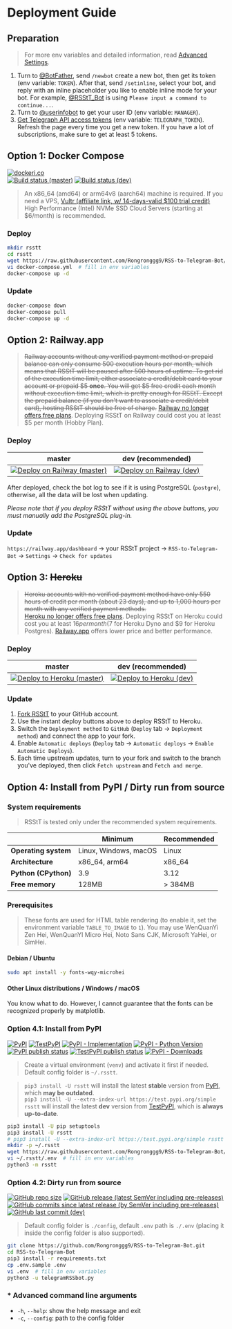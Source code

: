 # Deployment Guide

## Preparation

> For more env variables and detailed information, read [Advanced Settings](advanced-settings.md).

1. Turn to [@BotFather](https://t.me/BotFather), send `/newbot` create a new bot, then get its token (env variable: `TOKEN`). After that, send `/setinline`, select your bot, and reply with an inline placeholder you like to enable inline mode for your bot. For example, [@RSStT_Bot](https://t.me/RSStT_Bot) is using `Please input a command to continue...`.
2. Turn to [@userinfobot](https://t.me/userinfobot) to get your user ID (env variable: `MANAGER`).
3. [Get Telegraph API access tokens](https://api.telegra.ph/createAccount?short_name=RSStT&author_name=Generated%20by%20RSStT&author_url=https%3A%2F%2Fgithub.com%2FRongronggg9%2FRSS-to-Telegram-Bot) (env variable: `TELEGRAPH_TOKEN`). Refresh the page every time you get a new token. If you have a lot of subscriptions, make sure to get at least 5 tokens.

## Option 1: Docker Compose

[![dockeri.co](https://dockerico.blankenship.io/image/rongronggg9/rss-to-telegram)](https://hub.docker.com/r/rongronggg9/rss-to-telegram)\
[![Build status (master)](https://img.shields.io/github/actions/workflow/status/Rongronggg9/RSS-to-Telegram-Bot/publish-docker-image.yml?branch=master&label=build&logo=docker)](https://github.com/Rongronggg9/RSS-to-Telegram-Bot/actions/workflows/publish-docker-image.yml?query=branch%3Amaster)
[![Build status (dev)](https://img.shields.io/github/actions/workflow/status/Rongronggg9/RSS-to-Telegram-Bot/publish-docker-image.yml?branch=dev&label=build%20%28dev%29&logo=docker)](https://github.com/Rongronggg9/RSS-to-Telegram-Bot/actions/workflows/publish-docker-image.yml?query=branch%3Adev)

> An x86_64 (amd64) or arm64v8 (aarch64) machine is required. If you need a VPS, [Vultr (affiliate link, w/ 14-days-valid $100 trial credit)](https://www.vultr.com/?ref=8947246-8H) High Performance (Intel) NVMe SSD Cloud Servers (starting at $6/month) is recommended.

### Deploy

```sh
mkdir rsstt
cd rsstt
wget https://raw.githubusercontent.com/Rongronggg9/RSS-to-Telegram-Bot/dev/docker-compose.yml.sample -O docker-compose.yml
vi docker-compose.yml  # fill in env variables
docker-compose up -d
```

### Update

```sh
docker-compose down
docker-compose pull
docker-compose up -d
```

## Option 2: Railway.app

> ~~Railway accounts without any verified payment method or prepaid balance can only consume 500 execution hours per month, which means that RSStT will be paused after 500 hours of uptime. To get rid of the execution time limit, either associate a credit/debit card to your account or prepaid $5 **once**. You will get $5 free credit each month without execution time limit, which is pretty enough for RSStT. Except the prepaid balance (if you don't want to associate a credit/debit card), hosting RSStT should be free of charge.~~
> [Railway no longer offers free plans](https://blog.railway.app/p/pricing-and-plans-migration-guide-2023). Deploying RSStT on Railway could cost you at least $5 per month (Hobby Plan).

### Deploy

|                             master                              |                     dev (recommended)                     |
|:---------------------------------------------------------------:|:---------------------------------------------------------:|
| [![Deploy on Railway (master)][railway_button]][railway_master] | [![Deploy on Railway (dev)][railway_button]][railway_dev] |

[railway_button]: https://railway.app/button.svg

[railway_master]: https://railway.app/new/template/UojxgA?referralCode=PEOFMi

[railway_dev]: https://railway.app/new/template/1_Wcri?referralCode=PEOFMi

After deployed, check the bot log to see if it is using PostgreSQL (`postgre`), otherwise, all the data will be lost when updating.

_Please note that if you deploy RSStT without using the above buttons, you must manually add the PostgreSQL plug-in._

### Update

`https://railway.app/dashboard` -> your RSStT project -> `RSS-to-Telegram-Bot` -> `Settings` -> `Check for updates`

## Option 3: ~~Heroku~~

> ~~Heroku accounts with no verified payment method have only 550 hours of credit per month (about 23 days), and up to 1,000 hours per month with any verified payment methods.~~  
> [Heroku no longer offers free plans](https://blog.heroku.com/next-chapter). Deploying RSStT on Heroku could cost you at least $16 per month ($7 for Heroku Dyno and $9 for Heroku Postgres). [Railway.app](#option-2-railwayapp) offers lower price and better performance.

### Deploy

|                            master                            |                   dev (recommended)                    |
|:------------------------------------------------------------:|:------------------------------------------------------:|
| [![Deploy to Heroku (master)][heroku_button]][heroku_master] | [![Deploy to Heroku (dev)][heroku_button]][heroku_dev] |

[heroku_button]: https://www.herokucdn.com/deploy/button.svg

[heroku_master]: https://heroku.com/deploy?template=https%3A%2F%2Fgithub.com%2FRongronggg9%2FRSS-to-Telegram-Bot%2Ftree%2Fmaster

[heroku_dev]: https://heroku.com/deploy?template=https%3A%2F%2Fgithub.com%2FRongronggg9%2FRSS-to-Telegram-Bot%2Ftree%2Fdev

### Update

1. [Fork RSStT](https://github.com/Rongronggg9/RSS-to-Telegram-Bot/fork) to your GitHub account.
2. Use the instant deploy buttons above to deploy RSStT to Heroku.
3. Switch the `Deployment method` to `GitHub` (`Deploy` tab -> `Deployment method`) and connect the app to your fork.
4. Enable `Automatic deploys` (`Deploy` tab -> `Automatic deploys` -> `Enable Automatic Deploys`).
5. Each time upstream updates, turn to your fork and switch to the branch you've deployed, then click `Fetch upstream` and `Fetch and merge`.

## Option 4: Install from PyPI / Dirty run from source

### System requirements

> RSStT is tested only under the recommended system requirements.

|                      | **Minimum**           | **Recommended** |
|----------------------|-----------------------|-----------------|
| **Operating system** | Linux, Windows, macOS | Linux           |
| **Architecture**     | x86_64, arm64         | x86_64          |
| **Python (CPython)** | 3.9                   | 3.12            |
| **Free memory**      | 128MB                 | \> 384MB        |

### Prerequisites

> These fonts are used for HTML table rendering (to enable it, set the environment variable `TABLE_TO_IMAGE` to `1`). You may use WenQuanYi Zen Hei, WenQuanYI Micro Hei, Noto Sans CJK, Microsoft YaHei, or SimHei.

#### Debian / Ubuntu

```sh
sudo apt install -y fonts-wqy-microhei
```

#### Other Linux distributions / Windows / macOS

You know what to do. However, I cannot guarantee that the fonts can be recognized properly by matplotlib.

### Option 4.1: Install from PyPI

[![PyPI](https://img.shields.io/pypi/v/rsstt?logo=pypi&logoColor=white&label=PyPI)](https://pypi.org/project/rsstt/)
[![TestPyPI](https://img.shields.io/badge/dynamic/json?url=https%3A%2F%2Ftest.pypi.org%2Fpypi%2Frsstt%2Fjson&query=%24.info.version&prefix=v&logo=pypi&logoColor=white&label=TestPyPI)](https://test.pypi.org/project/rsstt/)
[![PyPI - Implementation](https://img.shields.io/pypi/implementation/rsstt?logo=python&label=&labelColor=white)](https://www.python.org)
[![PyPI - Python Version](https://img.shields.io/pypi/pyversions/rsstt?logo=python&label=&labelColor=white)](https://www.python.org)\
[![PyPI publish status](https://img.shields.io/github/actions/workflow/status/Rongronggg9/RSS-to-Telegram-Bot/publish-to-pypi.yml?label=publish&logo=pypi&logoColor=white)](https://github.com/Rongronggg9/RSS-to-Telegram-Bot/actions/workflows/publish-to-pypi.yml)
[![TestPyPI publish status](https://img.shields.io/github/actions/workflow/status/Rongronggg9/RSS-to-Telegram-Bot/publish-to-test-pypi.yml?label=publish%20(TestPyPI)&logo=pypi&logoColor=white)](https://github.com/Rongronggg9/RSS-to-Telegram-Bot/actions/workflows/publish-to-test-pypi.yml)
[![PyPI - Downloads](https://img.shields.io/pypi/dm/rsstt?logo=pypi&logoColor=white)](https://pypi.org/project/rsstt/)

> Create a virtual environment (`venv`) and activate it first if needed.  
> Default config folder is `~/.rsstt`.

> `pip3 install -U rsstt` will install the latest **stable** version from [PyPI](https://pypi.org/project/rsstt), which **may be outdated**.  
> `pip3 install -U --extra-index-url https://test.pypi.org/simple rsstt` will install the latest **dev** version from [TestPyPI](https://test.pypi.org/project/rsstt), which is **always up-to-date**.

```sh
pip3 install -U pip setuptools
pip3 install -U rsstt
# pip3 install -U --extra-index-url https://test.pypi.org/simple rsstt
mkdir -p ~/.rsstt
wget https://raw.githubusercontent.com/Rongronggg9/RSS-to-Telegram-Bot/dev/.env.sample -O ~/.rsstt/.env
vi ~/.rsstt/.env  # fill in env variables
python3 -m rsstt
```

### Option 4.2: Dirty run from source

[![GitHub repo size](https://img.shields.io/github/repo-size/Rongronggg9/RSS-to-Telegram-Bot?logo=github)](https://github.com/Rongronggg9/RSS-to-Telegram-Bot/archive/refs/heads/dev.zip)
[![GitHub release (latest SemVer including pre-releases)](https://img.shields.io/github/v/release/Rongronggg9/RSS-to-Telegram-Bot?include_prereleases&sort=semver&logo=github)](https://github.com/Rongronggg9/RSS-to-Telegram-Bot/releases)
[![GitHub commits since latest release (by SemVer including pre-releases)](https://img.shields.io/github/commits-since/Rongronggg9/RSS-to-Telegram-Bot/latest?include_prereleases&sort=semver&logo=github)](https://github.com/Rongronggg9/RSS-to-Telegram-Bot/commits/dev)
[![GitHub last commit (dev)](https://img.shields.io/github/last-commit/Rongronggg9/RSS-to-Telegram-Bot/dev?logo=github)](https://github.com/Rongronggg9/RSS-to-Telegram-Bot/commits/dev)

> Default config folder is `./config`, default `.env` path is `./.env` (placing it inside the config folder is also supported).

```sh
git clone https://github.com/Rongronggg9/RSS-to-Telegram-Bot.git
cd RSS-to-Telegram-Bot
pip3 install -r requirements.txt
cp .env.sample .env
vi .env  # fill in env variables
python3 -u telegramRSSbot.py
```

### \* Advanced command line arguments

- `-h`, `--help`: show the help message and exit
- `-c`, `--config`: path to the config folder
